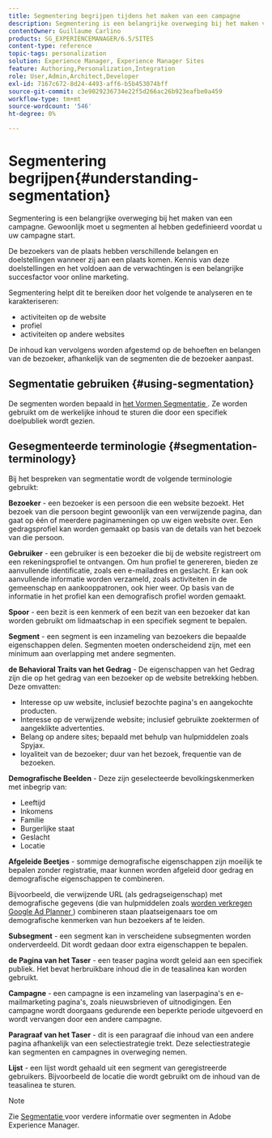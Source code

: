 ```yaml
---
title: Segmentering begrijpen tijdens het maken van een campagne
description: Segmentering is een belangrijke overweging bij het maken van een campagne.
contentOwner: Guillaume Carlino
products: SG_EXPERIENCEMANAGER/6.5/SITES
content-type: reference
topic-tags: personalization
solution: Experience Manager, Experience Manager Sites
feature: Authoring,Personalization,Integration
role: User,Admin,Architect,Developer
exl-id: 7167c672-8d24-4493-aff6-b5b453074bff
source-git-commit: c3e9029236734e22f5d266ac26b923eafbe0a459
workflow-type: tm+mt
source-wordcount: '546'
ht-degree: 0%

---
```


# Segmentering begrijpen{#understanding-segmentation}

Segmentering is een belangrijke overweging bij het maken van een campagne. Gewoonlijk moet u segmenten al hebben gedefinieerd voordat u uw campagne start.

De bezoekers van de plaats hebben verschillende belangen en doelstellingen wanneer zij aan een plaats komen. Kennis van deze doelstellingen en het voldoen aan de verwachtingen is een belangrijke succesfactor voor online marketing.

Segmentering helpt dit te bereiken door het volgende te analyseren en te karakteriseren:

* activiteiten op de website
* profiel
* activiteiten op andere websites

De inhoud kan vervolgens worden afgestemd op de behoeften en belangen van de bezoeker, afhankelijk van de segmenten die de bezoeker aanpast.

## Segmentatie gebruiken {#using-segmentation}

De segmenten worden bepaald in [ het Vormen Segmentatie ](/help/sites-administering/campaign-segmentation.md). Ze worden gebruikt om de werkelijke inhoud te sturen die door een specifiek doelpubliek wordt gezien.

## Gesegmenteerde terminologie {#segmentation-terminology}

Bij het bespreken van segmentatie wordt de volgende terminologie gebruikt:

**Bezoeker** - een bezoeker is een persoon die een website bezoekt. Het bezoek van die persoon begint gewoonlijk van een verwijzende pagina, dan gaat op één of meerdere paginameningen op uw eigen website over. Een gedragsprofiel kan worden gemaakt op basis van de details van het bezoek van die persoon.

**Gebruiker** - een gebruiker is een bezoeker die bij de website registreert om een rekeningsprofiel te ontvangen. Om hun profiel te genereren, bieden ze aanvullende identificatie, zoals een e-mailadres en geslacht. Er kan ook aanvullende informatie worden verzameld, zoals activiteiten in de gemeenschap en aankooppatronen, ook hier weer. Op basis van de informatie in het profiel kan een demografisch profiel worden gemaakt.

**Spoor** - een bezit is een kenmerk of een bezit van een bezoeker dat kan worden gebruikt om lidmaatschap in een specifiek segment te bepalen.

**Segment** - een segment is een inzameling van bezoekers die bepaalde eigenschappen delen. Segmenten moeten onderscheidend zijn, met een minimum aan overlapping met andere segmenten.

**de Behavioral Traits van het Gedrag** - De eigenschappen van het Gedrag zijn die op het gedrag van een bezoeker op de website betrekking hebben. Deze omvatten:

* Interesse op uw website, inclusief bezochte pagina&#39;s en aangekochte producten.
* Interesse op de verwijzende website; inclusief gebruikte zoektermen of aangeklikte advertenties.
* Belang op andere sites; bepaald met behulp van hulpmiddelen zoals Spyjax.
* loyaliteit van de bezoeker; duur van het bezoek, frequentie van de bezoeken.

**Demografische Beelden** - Deze zijn geselecteerde bevolkingskenmerken met inbegrip van:

* Leeftijd
* Inkomens
* Familie
* Burgerlijke staat
* Geslacht
* Locatie

**Afgeleide Beetjes** - sommige demografische eigenschappen zijn moeilijk te bepalen zonder registratie, maar kunnen worden afgeleid door gedrag en demografische eigenschappen te combineren.

Bijvoorbeeld, die verwijzende URL (als gedragseigenschap) met demografische gegevens (die van hulpmiddelen zoals [ worden verkregen Google Ad Planner ](https://www.google.com/adplanner/)) combineren staan plaatseigenaars toe om demografische kenmerken van hun bezoekers af te leiden.

**Subsegment** - een segment kan in verscheidene subsegmenten worden onderverdeeld. Dit wordt gedaan door extra eigenschappen te bepalen.

**de Pagina van het Taser** - een teaser pagina wordt geleid aan een specifiek publiek. Het bevat herbruikbare inhoud die in de teasalinea kan worden gebruikt.

**Campagne** - een campagne is een inzameling van laserpagina&#39;s en e-mailmarketing pagina&#39;s, zoals nieuwsbrieven of uitnodigingen. Een campagne wordt doorgaans gedurende een beperkte periode uitgevoerd en wordt vervangen door een andere campagne.

**Paragraaf van het Taser** - dit is een paragraaf die inhoud van een andere pagina afhankelijk van een selectiestrategie trekt. Deze selectiestrategie kan segmenten en campagnes in overweging nemen.

**Lijst** - een lijst wordt gehaald uit een segment van geregistreerde gebruikers. Bijvoorbeeld de locatie die wordt gebruikt om de inhoud van de teasalinea te sturen.

>[!NOTE]
>
>Zie [ Segmentatie ](/help/sites-administering/campaign-segmentation.md) voor verdere informatie over segmenten in Adobe Experience Manager.

